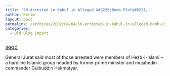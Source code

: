 ```yaml
---
title: '50 Arrested in Kabul in Alleged &#8220;Bomb Plot&#8221;'
author: Kerim
layout: post
permalink: /archives/2002/04/04/50-arrested-in-kabul-in-alleged-bomb-plot/
categories:
  - Old Blog Import
---
```

<a href="http://news.bbc.co.uk/hi/english/world/south_asia/newsid_1910000/1910201.stm" onclick="_gaq.push(['_trackEvent', 'outbound-article', 'http://news.bbc.co.uk/hi/english/world/south_asia/newsid_1910000/1910201.stm', '(BBC)']);" >(BBC)</a>

General Jurat said most of those arrested were members of Hezb-i-Islami &#8211; a hardline Islamic group headed by former prime minister and mujahedin commander Gulbuddin Hekmatyar.

